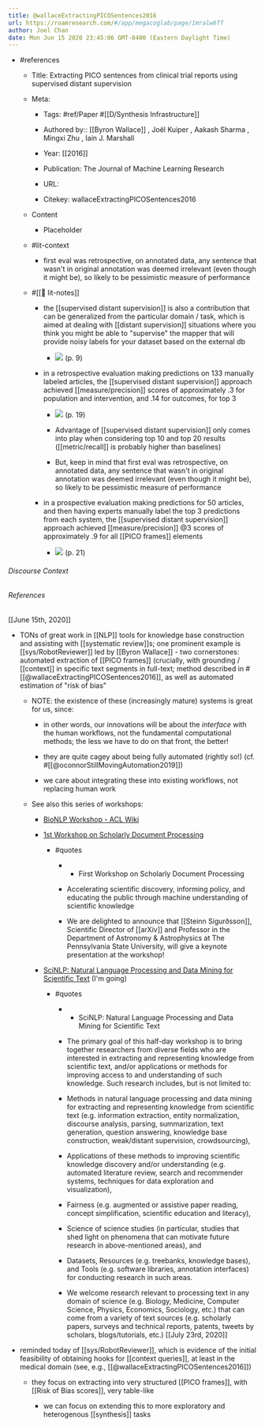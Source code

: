 ```yaml
---
title: @wallaceExtractingPICOSentences2016
url: https://roamresearch.com/#/app/megacoglab/page/1mralw6Tf
author: Joel Chan
date: Mon Jun 15 2020 23:45:06 GMT-0400 (Eastern Daylight Time)
---
```


- #references

    - Title: Extracting PICO sentences from clinical trial reports using supervised distant supervision

    - Meta:

        - Tags: #ref/Paper #[[D/Synthesis Infrastructure]]

        - Authored by::  [[Byron Wallace]] ,  Joël Kuiper ,  Aakash Sharma ,  Mingxi Zhu ,  Iain J. Marshall

        - Year: [[2016]]

        - Publication: The Journal of Machine Learning Research

        - URL:

        - Citekey: wallaceExtractingPICOSentences2016

    - Content

        - Placeholder

    - #lit-context

        - first eval was retrospective, on annotated data, any sentence that wasn't in original annotation was deemed irrelevant (even though it might be), so likely to be pessimistic measure of performance

    - #[[📝 lit-notes]]

        - the [[supervised distant supervision]] is also a contribution that can be generalized from the particular domain / task, which is aimed at dealing with [[distant supervision]] situations where you think you might be able to "supervise" the mapper that will provide noisy labels for your dataset based on the external db

            - ![](https://firebasestorage.googleapis.com/v0/b/firescript-577a2.appspot.com/o/imgs%2Fapp%2Fmegacoglab%2FshY-m7xdqL.png?alt=media&token=a96073a0-7aff-411f-a710-bd4e7d8851f3) (p. 9)

        - in a retrospective evaluation making predictions on 133 manually labeled articles, the [[supervised distant supervision]] approach achieved [[measure/precision]] scores of approximately .3 for population and intervention, and .14 for outcomes, for top 3

            - ![](https://firebasestorage.googleapis.com/v0/b/firescript-577a2.appspot.com/o/imgs%2Fapp%2Fmegacoglab%2FNTW7rAR1ME.png?alt=media&token=c8d6fda9-21eb-4d33-aaaa-546b3debd386) (p. 19)

            - Advantage of [[supervised distant supervision]] only comes into play when considering top 10 and top 20 results ([[metric/recall]] is probably higher than baselines)

            - But, keep in mind that first eval was retrospective, on annotated data, any sentence that wasn't in original annotation was deemed irrelevant (even though it might be), so likely to be pessimistic measure of performance

        - in a prospective evaluation making predictions for 50 articles, and then having experts manually label the top 3 predictions from each system, the [[supervised distant supervision]] approach achieved [[measure/precision]] @3 scores of approximately .9 for all [[PICO frames]] elements

            - ![](https://firebasestorage.googleapis.com/v0/b/firescript-577a2.appspot.com/o/imgs%2Fapp%2Fmegacoglab%2FkVu3_OTPYO.png?alt=media&token=aae981b7-12c2-4524-8575-e7158191bc42) (p. 21)

###### Discourse Context



###### References

[[June 15th, 2020]]

- TONs of great work in [[NLP]] tools for knowledge base construction and assisting with [[systematic review]]s; one prominent example is [[sys/RobotReviewer]] led by [[Byron Wallace]] -  two cornerstones: automated extraction of [[PICO frames]] (crucially, with grounding / [[context]] in specific text segments in full-text; method described in #[[@wallaceExtractingPICOSentences2016]], as well as automated estimation of "risk of bias"

    - NOTE: the existence of these (increasingly mature) systems is great for us, since:

        - in other words, our innovations will be about the *interface* with the human workflows, not the fundamental computational methods; the less we have to do on that front, the better!

        - they are quite cagey about being fully automated (rightly so!) (cf. #[[@oconnorStillMovingAutomation2019]])

        - we care about integrating these into existing workflows, not replacing human work

    - See also this series of workshops:

        - [BioNLP Workshop - ACL Wiki](https://aclweb.org/aclwiki/BioNLP_Workshop)

        - [1st Workshop on Scholarly Document Processing](https://ornlcda.github.io/SDProc/)

            - #quotes

                - - First Workshop on Scholarly Document Processing

                - Accelerating scientific discovery, informing policy, and educating the public through machine understanding of scientific knowledge

                - We are delighted to announce that [[Steinn Sigurðsson]], Scientific Director of [[arXiv]] and Professor in the Department of Astronomy & Astrophysics at The Pennsylvania State University, will give a keynote presentation at the workshop!

        - [SciNLP: Natural Language Processing and Data Mining for Scientific Text](https://scinlp.org/#registration) (I'm going)

            - #quotes

                - - SciNLP: Natural Language Processing and Data Mining for Scientific Text

                - The primary goal of this half-day workshop is to bring together researchers from diverse fields who are interested in extracting and representing knowledge from scientific text, and/or applications or methods for improving access to and understanding of such knowledge. Such research includes, but is not limited to:

                - Methods in natural language processing and data mining for extracting and representing knowledge from scientific text (e.g. information extraction, entity normalization, discourse analysis, parsing, summarization, text generation, question answering, knowledge base construction, weak/distant supervision, crowdsourcing),

                - Applications of these methods to improving scientific knowledge discovery and/or understanding (e.g. automated literature review, search and recommender systems, techniques for data exploration and visualization),

                - Fairness (e.g. augmented or assistive paper reading, concept simplification, scientific education and literacy),

                - Science of science studies (in particular, studies that shed light on phenomena that can motivate future research in above-mentioned areas), and

                - Datasets, Resources (e.g. treebanks, knowledge bases), and Tools (e.g. software libraries, annotation interfaces) for conducting research in such areas.

                - We welcome research relevant to processing text in any domain of science (e.g. Biology, Medicine, Computer Science, Physics, Economics, Sociology, etc.) that can come from a variety of text sources (e.g. scholarly papers, surveys and technical reports, patents, tweets by scholars, blogs/tutorials, etc.)
[[July 23rd, 2020]]

- reminded today of [[sys/RobotReviewer]], which is evidence of the initial feasibility of obtaining hooks for [[context queries]], at least in the medical domain (see, e.g., [[@wallaceExtractingPICOSentences2016]])

    - they focus on extracting into very structured [[PICO frames]], with [[Risk of Bias scores]], very table-like

        - we can focus on extending this to more exploratory and heterogenous [[synthesis]] tasks

